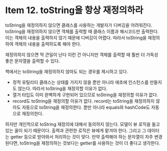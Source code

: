 # Item 12. toString을 항상 재정의하라

toString을 재정의하지 않으면 클래스를 사용하는 개발자가 디버깅을 어려워진다. toString을 재정의하지 않으면 객체를 출력할 때 클래스 이름과 해시코드만 출력한다. 이는 객체의 내용을 출력하지 않기 때문에 디버깅이 어렵다. 따라서 toString을 재정의하여 객체의 내용을 출력하도록 해야 한다.

재정의하지 않으면 막 큰일이 난다 이런 건 아니지만 객체를 출력할 때 훨씬 더 가독성 좋은 문자열을 출력할 수 있다.

책에서는 toString을 재정의하지 않아도 되는 경우를 제시하고 있다.
- 정적 유틸리티 클래스는 상태를 가지지 않을 뿐만 아니라 애초에 인스턴스를 만들지도 않는다. 따라서 toString을 재정의할 이유가 없다.
- 열거 타입도 이미 완벽하게 구현되어 있으므로 toString을 재정의할 이유가 없다.
- record도 toString을 재정의할 이유가 없다. record는 toString을 재정의하지 않아도 자동으로 toString을 재정의한다. 뿐만 아니라 equals와 hashCode도 자동으로 재정의한다.

하지만 개인적으로 toString 재정의에 대해서 동의하지 않는다. 모델이 뷰 로직을 들고있는 꼴이 되기 때문이다. 출력과 관련한 로직은 뷰에게 맡겨야 한다. 그리고 그 데이터는 getter 등으로 받아와서 처리하는 것이 맞다. 만약 출력해야 하는 문자열이 자주 변경된다면, toString을 재정의하는 것보다는 getter를 사용하는 것이 더 좋다고 생각한다.